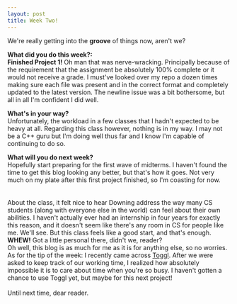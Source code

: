 ```yaml
---
layout: post
title: Week Two!
---
```


We're really getting into the <b>groove</b> of things now, aren't we?
<br>

<b>What did you do this week?:</b>
<br><b>Finished Project 1!</b>
Oh man that was nerve-wracking. Principally because of the requirement that the assignment be absolutely 100% complete or it would not receive a grade. I must've looked over my repo a dozen times making sure each file was present and in the correct format and completely updated to the latest version. The newline issue was a bit bothersome, but all in all I'm confident I did well.<br>

<b>What's in your way?</b>
<br>Unfortunately, the workload in a few classes that I hadn't expected to be heavy at all. Regarding this class however, nothing is in my way. I may not be a C++ guru but I'm doing well thus far and I know I'm capable of continuing to do so.<br>

<b>What will you do next week?</b>
<br>Hopefully start preparing for the first wave of midterms. I haven't found the time to get this blog looking any better, but that's how it goes. Not very much on my plate after this first project finished, so I'm coasting for now.<br>
<br>
<br>
About the class, it felt nice to hear Downing address the way many CS students (along with everyone else in the world) can feel about their own abilities. I haven't actually ever had an internship in four years for exactly this reason, and it doesn't seem like there's any room in CS for people like me. We'll see. But this class feels like a good start, and that's enough.
<br>
<b>WHEW!</b> Got a little personal there, didn't we, reader?
<br> Oh well, this blog is as much for me as it is for anything else, so no worries.
<br>As for the tip of the week: I recently came across <a href="https://toggl.com/">Toggl</a>. After we were asked to keep track of our working time, I realized how absolutely impossible it is to care about time when you're so busy. I haven't gotten a chance to use Toggl yet, but maybe for this next project!
<br>
<br>
Until next time, dear reader.
